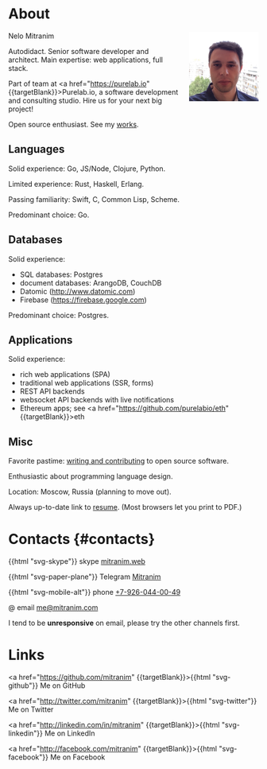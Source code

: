 # About

<div style="float: right; width: 10em; margin-left: 1rem">
  <img src="images/face-square.jpg">
</div>

Nelo Mitranim

Autodidact. Senior software developer and architect. Main expertise: web applications, full stack.

Part of team at <a href="https://purelab.io" {{targetBlank}}>Purelab.io</a>, a software development and consulting studio. Hire us for your next big project!

Open source enthusiast. See my [works](/works).

## Languages

Solid experience: Go, JS/Node, Clojure, Python.

Limited experience: Rust, Haskell, Erlang.

Passing familiarity: Swift, C, Common Lisp, Scheme.

Predominant choice: Go.

## Databases

Solid experience:

  * SQL databases: Postgres
  * document databases: ArangoDB, CouchDB
  * Datomic (http://www.datomic.com)
  * Firebase (https://firebase.google.com)

Predominant choice: Postgres.

## Applications

Solid experience:

  * rich web applications (SPA)
  * traditional web applications (SSR, forms)
  * REST API backends
  * websocket API backends with live notifications
  * Ethereum apps; see <a href="https://github.com/purelabio/eth" {{targetBlank}}>eth</a>

## Misc

Favorite pastime: [writing and contributing](/works) to open source software.

Enthusiastic about programming language design.

Location: Moscow, Russia (planning to move out).

Always up-to-date link to [resume](/resume). (Most browsers let you print to PDF.)

# Contacts {#contacts}

<span>{{html "svg-skype"}} skype [mitranim.web](skype:mitranim.web?chat)</span>

<span>{{html "svg-paper-plane"}} Telegram [Mitranim](https://telegram.me/Mitranim)</span>

<span>{{html "svg-mobile-alt"}} phone [+7-926-044-00-49](tel:+7-926-044-00-49)</span>

<span>@ email [me@mitranim.com](mailto:me@mitranim.com)</span>

I tend to be **unresponsive** on email, please try the other channels first.

# Links

<a href="https://github.com/mitranim" {{targetBlank}}>{{html "svg-github"}} Me on GitHub</a>

<a href="http://twitter.com/mitranim" {{targetBlank}}>{{html "svg-twitter"}} Me on Twitter</a>

<a href="http://linkedin.com/in/mitranim" {{targetBlank}}>{{html "svg-linkedin"}} Me on LinkedIn</a>

<a href="http://facebook.com/mitranim" {{targetBlank}}>{{html "svg-facebook"}} Me on Facebook</a>
